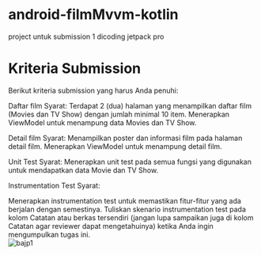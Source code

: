 # android-filmMvvm-kotlin
project untuk submission 1 dicoding jetpack pro
# Kriteria Submission
Berikut kriteria submission yang harus Anda penuhi:

Daftar film
Syarat:
Terdapat 2 (dua) halaman yang menampilkan daftar film (Movies dan TV Show) dengan jumlah minimal 10 item.
Menerapkan ViewModel untuk menampung data Movies dan TV Show.

Detail film
Syarat:
Menampilkan poster dan informasi film pada halaman detail film.
Menerapkan ViewModel untuk menampung detail film.

Unit Test
Syarat:
Menerapkan unit test pada semua fungsi yang digunakan untuk mendapatkan data Movie dan TV Show.

Instrumentation Test
Syarat:

Menerapkan instrumentation test untuk memastikan fitur-fitur yang ada berjalan dengan semestinya.
Tuliskan skenario instrumentation test pada kolom Catatan atau berkas tersendiri (jangan lupa sampaikan juga di kolom Catatan agar reviewer dapat mengetahuinya) ketika Anda ingin mengumpulkan tugas ini.  
![bajp1](https://user-images.githubusercontent.com/53375007/142511678-3f80657d-68ac-4fa4-9157-fc41677bb9f7.png)

